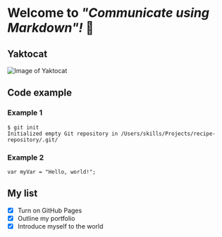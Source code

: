 # Welcome to _"Communicate using Markdown"!_ 👋

## Yaktocat
![Image of Yaktocat](https://octodex.github.com/images/yaktocat.png)

## Code example

### Example 1
```
$ git init
Initialized empty Git repository in /Users/skills/Projects/recipe-repository/.git/
```

### Example 2
```
var myVar = "Hello, world!";
```


## My list

- [x] Turn on GitHub Pages
- [x] Outline my portfolio
- [x] Introduce myself to the world
